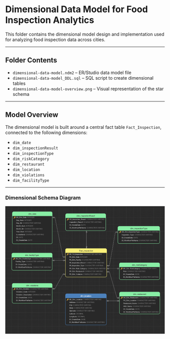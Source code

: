 # Dimensional Data Model for Food Inspection Analytics

This folder contains the dimensional model design and implementation used for analyzing food inspection data across cities.

---

## Folder Contents

- `dimensional-data-model.ndm2` – ER/Studio data model file  
- `dimensional-data-model_DDL.sql` – SQL script to create dimensional tables  
- `dimensional-data-model-overview.png` – Visual representation of the star schema  

---

## Model Overview

The dimensional model is built around a central fact table `Fact_Inspection`, connected to the following dimensions:

- `dim_date`
- `dim_inspectionResult`
- `dim_inspectionType`
- `dim_riskCategory`
- `dim_restaurant`
- `dim_location`
- `dim_violations`
- `dim_facilityType`

---

### Dimensional Schema Diagram

<p align="center">
  <img src="./dimensional-data-model-overview.png" alt="Dimensional Data Model" width="700"/>
</p>
